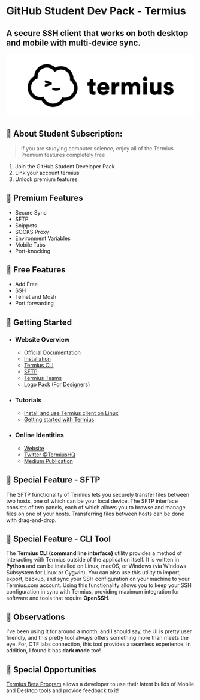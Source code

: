 # GitHub Student Dev Pack - Termius
## A secure SSH client that works on both desktop and mobile with multi-device sync.

<img src="../assets/termius.jpg">

## 🎯 About Student Subscription:

> if you are studying computer science, enjoy all of the Termius Premium features completely free

1. Join the GitHub Student Developer Pack 
2. Link your account termius
3. Unlock premium features


## 🎯 Premium Features 

- Secure Sync
- SFTP
- Snippets
- SOCKS Proxy
- Environment Variables
- Mobile Tabs 
- Port-knocking


## 🎯 Free Features 

- Add Free
- SSH
- Telnet and Mosh
- Port forwarding

## 🎯 Getting Started
- ### Website Overview
    - [Official Documentation](https://docs.termius.com/)
    - [Installation](https://docs.termius.com/installation)
    - [Termius CLI](https://docs.termius.com/termius-handbook/termius-cli)
    - [SFTP](https://docs.termius.com/termius-handbook/sftp)
    - [Termius Teams](https://docs.termius.com/termius-for-teams/teams-overview)
    - [Logo Pack (For Designers)](https://www.termius.com/brand-resources)

- ### Tutorials 
    - [Install and use Termius client on Linux](https://www.youtube.com/watch?v=tUFIvrKSS4w)
    - [Getting started with Termius](https://blog.termius.com/getting-started-with-termius-96b5c27bf63b)

   
- ### Online Identities
    - [Website](https://www.termius.com) 
    - [Twitter @TermiusHQ](https://twitter.com/termiushq)
    - [Medium Publication](https://medium.com/@Termius)

## 🎯 Special Feature - SFTP

The SFTP functionality of Termius lets you securely transfer files between two hosts, one of which can be your local device.
The SFTP interface consists of two panels, each of which allows you to browse and manage files on one of your hosts.
Transferring files between hosts can be done with drag-and-drop. 


## 🎯 Special Feature - CLI Tool

The **Termius CLI (command line interface)** utility provides a method of interacting with Termius outside of the application itself. 
It is written in **Python** and can be installed on Linux, macOS, or Windows (via Windows Subsystem for Linux or Cygwin).
You can also use this utility to import, export, backup, and sync your SSH configuration on your machine to your Termius.com account. 
Using this functionality allows you to keep your SSH configuration in sync with Termius, providing maximum integration for software and tools that require **OpenSSH**.


## 🎯 Observations

I've been using it for around a month, and I should say, the UI is pretty user friendly, and this pretty tool always offers something more than meets the eye.
For, CTF labs connection, this tool provides a seamless experience.
In addition, I found it has **dark mode** too!

## 🎯 Special Opportunities
[Termius Beta Program](https://www.termius.com/beta-program) allows a developer to use their latest builds of Mobile and Desktop tools and provide feedback to it!
